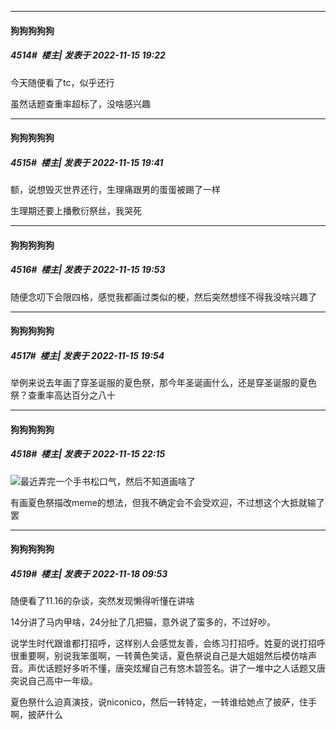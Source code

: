 

*****

####  狗狗狗狗狗  
##### 4514#         楼主| 发表于 2022-11-15 19:22

今天随便看了tc，似乎还行

虽然话题查重率超标了，没啥感兴趣



*****

####  狗狗狗狗狗  
##### 4515#         楼主| 发表于 2022-11-15 19:41

额，说想毁灭世界还行，生理痛跟男的蛋蛋被踢了一样

生理期还要上播敷衍祭丝，我哭死



*****

####  狗狗狗狗狗  
##### 4516#         楼主| 发表于 2022-11-15 19:53

随便念叨下会限四格，感觉我都画过类似的梗，然后突然想怪不得我没啥兴趣了



*****

####  狗狗狗狗狗  
##### 4517#         楼主| 发表于 2022-11-15 19:54

举例来说去年画了穿圣诞服的夏色祭，那今年圣诞画什么，还是穿圣诞服的夏色祭？查重率高达百分之八十



*****

####  狗狗狗狗狗  
##### 4518#         楼主| 发表于 2022-11-15 22:15

<img src="https://static.saraba1st.com/image/smiley/face2017/007.png" referrerpolicy="no-referrer">最近弄完一个手书松口气，然后不知道画啥了

有画夏色祭描改meme的想法，但我不确定会不会受欢迎，不过想这个大抵就输了罢



*****

####  狗狗狗狗狗  
##### 4519#         楼主| 发表于 2022-11-18 09:53

随便看了11.16的杂谈，突然发现懒得听懂在讲啥

14分讲了马内甲啥，24分扯了几把猫，意外说了蛮多的，不过好吵。

说学生时代跟谁都打招呼，这样别人会感觉友善，会练习打招呼。姓夏的说打招呼很重要啊，别说我笨蛋啊，一转黄色笑话，夏色祭说自己是大姐姐然后模仿啥声音。声优话题好多听不懂，唐突炫耀自己有悠木碧签名。讲了一堆中之人话题又唐突说自己高中一年级。

夏色祭什么迫真演技，说niconico，然后一转特定，一转谁给她点了披萨，住手啊，披萨什么

